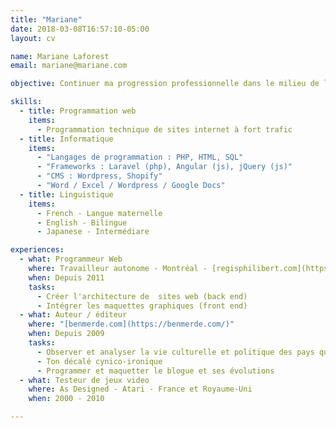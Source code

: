 ```yaml
---
title: "Mariane"
date: 2018-03-08T16:57:10-05:00
layout: cv

name: Mariane Laforest
email: mariane@mariane.com

objective: Continuer ma progression professionnelle dans le milieu de la programmation web tout en soutenant des projets littéraires personnels.

skills:
  - title: Programmation web
    items: 
      - Programmation technique de sites internet à fort trafic
  - title: Informatique
    items:
      - "Langages de programmation : PHP, HTML, SQL"
      - "Frameworks : Laravel (php), Angular (js), jQuery (js)"
      - "CMS : Wordpress, Shopify"
      - "Word / Excel / Wordpress / Google Docs"
  - title: Linguistique
    items:
      - French - Langue maternelle
      - English - Bilingue
      - Japanese - Intermédiare

experiences:
  - what: Programmeur Web
    where: Travailleur autonome - Montréal - [regisphilibert.com](https://regisphilibert.com/fr)
    when: Depuis 2011
    tasks:
      - Créer l'architecture de  sites web (back end)
      - Intégrer les maquettes graphiques (front end)
  - what: Auteur / éditeur
    where: "[benmerde.com](https://benmerde.com/)"
    when: Depuis 2009
    tasks:
      - Observer et analyser la vie culturelle et politique des pays que j’habite ou visite
      - Ton décalé cynico-ironique
      - Programmer et maquetter le blogue et ses évolutions
  - what: Testeur de jeux video
    where: As Designed - Atari - France et Royaume-Uni
    when: 2000 - 2010

---
```


